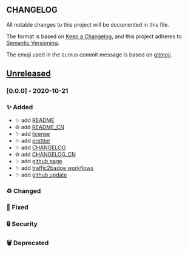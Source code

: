 ## CHANGELOG

All notable changes to this project will be documented in this file.

The format is based on [Keep a Changelog](https://keepachangelog.com/en/1.0.0/),
and this project adheres to [Semantic Versioning](https://semver.org/spec/v2.0.0.html).

The emoji used in the `GitHub` commit message is based on [gitmoji](https://gitmoji.carloscuesta.me/).

## [Unreleased]

### [0.0.0] - 2020-10-21

### ✨ Added

- ✨ add [README](./README.md)
- 🌐 add [README_CN](./README_CN.md)
- ✨ add [license](./LICENSE)
- ✨ add [prettier](./prettierrc.json)
- ✨ add [CHANGELOG](./CHANGELOG.md)
- 🌐 add [CHANGELOG_CN](./CHANGELOG_CN.md)
- ✨ add [github page](./_config.yml)
- ✨ add [traffic2badge workflows](./.github/workflows/traffic2badge.yml)
- ✨ add [github update](./.github/dependabot.yml)

### ♻️ Changed

### 🐛 Fixed

### 🔒 Security

### 🗑 Deprecated

[unreleased]: https://github.com/olivierlacan/keep-a-changelog/compare/v0.0.1...HEAD
[0.0.1]: https://github.com/mindsers/changelog-reader-action/compare/v0.0.1
